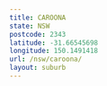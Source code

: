 ```yaml
---
title: CAROONA
state: NSW
postcode: 2343
latitude: -31.66545698
longitude: 150.1491418
url: /nsw/caroona/
layout: suburb
---
```

